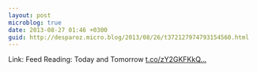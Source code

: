 ```yaml
---
layout: post
microblog: true
date: 2013-08-27 01:46 +0300
guid: http://desparoz.micro.blog/2013/08/26/t372127974793154560.html
---
```

Link: Feed Reading: Today and Tomorrow [t.co/zY2GKFKkQ...](http://t.co/zY2GKFKkQb)

